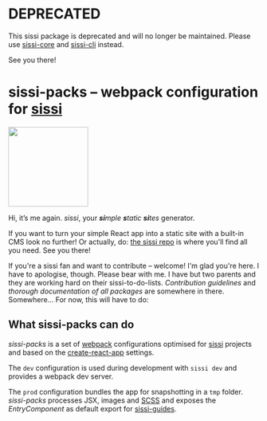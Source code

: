 # DEPRECATED
This sissi package is deprecated and will no longer be maintained. Please use [sissi-core](https://github.com/square-a/sissi-core) and [sissi-cli](https://github.com/square-a/sissi-cli) instead.

See you there!

# sissi-packs – webpack configuration for [sissi]

<img src='https://raw.githubusercontent.com/square-a/sissi/master/sissi.png'  width='160px' />

Hi, it’s me again. *sissi*, your ***si**mple **s**tatic **si**tes* generator.

If you want to turn your simple React app into a static site with a built-in CMS look no further! Or actually, do: [the sissi repo][sissi] is where you'll find all you need. See you there!

If you're a sissi fan and want to contribute – welcome! I'm glad you're here. I have to apologise, though. Please bear with me. I have but two parents and they are working hard on their sissi-to-do-lists. *Contribution guidelines* and *thorough documentation of all packages* are somewhere in there. Somewhere... For now, this will have to do:

## What sissi-packs can do
*sissi-packs* is a set of [webpack](https://webpack.js.org) configurations optimised for [sissi] projects and based on the [create-react-app](https://github.com/facebook/create-react-app) settings.

The `dev` configuration is used during development with `sissi dev` and provides a webpack dev server.

The `prod` configuration bundles the app for snapshotting in a `tmp` folder. *sissi-packs* processes JSX, images and [SCSS](https://sass-lang.com/) and exposes the *EntryComponent* as default export for [sissi-guides].

[sissi]:https://github.com/square-a/sissi
[sissi-guides]:https://github.com/square-a/sissi-guides

